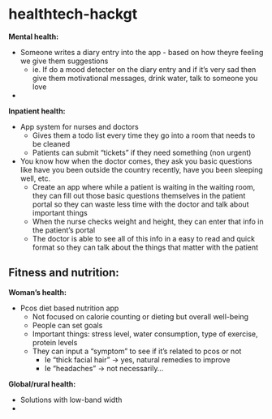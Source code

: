 # healthtech-hackgt

**Mental health:**
- Someone writes a diary entry into the app - based on how theyre feeling we give them suggestions
    - ie. If do a mood detecter on the diary entry and if it’s very sad then give them motivational messages, drink water, talk to someone you love
- 

**Inpatient health:**
- App system for nurses and doctors
    - Gives them a todo list every time they go into a room that needs to be cleaned
    - Patients can submit “tickets” if they need something (non urgent)
- You know how when the doctor comes, they ask you basic questions like have you been outside the country recently, have you been sleeping well, etc.
    - Create an app where while a patient is waiting in the waiting room, they can fill out those basic questions themselves in the patient portal so they can waste  less time with the doctor and talk about important things
    - When the nurse checks weight and height, they can enter that info in the patient’s portal
    - The doctor is able to see all of this info in a easy to read and quick format so they can talk about the things that matter with the patient

**Fitness and nutrition:**
- 

**Woman’s health:**
- Pcos diet based nutrition app
    - Not focused on calorie counting or dieting but overall well-being
    - People can set goals
    - Important things: stress level, water consumption, type of exercise, protein levels
    - They can input a “symptom” to see if it’s related to pcos or not
        - Ie “thick facial hair” -> yes, natural remedies to improve
        - Ie “headaches” -> not necessarily…

**Global/rural health:**
- Solutions with low-band width
- 
